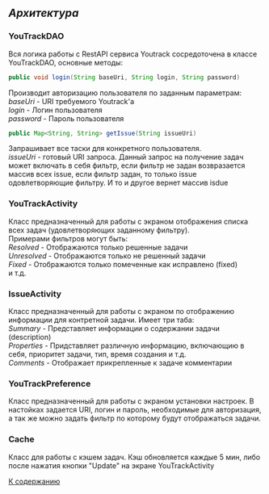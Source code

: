 ## *Архитектура*

### YouTrackDAO  
Вся логика работы с RestAPI сервиса Youtrack сосредоточена в классе YouTrackDAO, основные методы:
```java
public void login(String baseUri, String login, String password)
```  
Производит авторизацию пользователя по заданным параметрам:  
_baseUri_ - URI требуемого Youtrack'а  
_login_ - Логин пользователя  
_password_ - Пароль пользователя  


```java
public Map<String, String> getIssue(String issueUri)
```  
Запрашивает все таски для конкретного пользователя.  
_issueUri_ - готовый URI запроса. Данный запрос на получение задач может включать в себя фильтр, если фильтр не задан возвразается массив всех issue, если фильтр задан, то только issue одовлетворяющие фильтру.
И то и другое вернет массив isdue


### YouTrackActivity  
Класс предназначенный для работы с экраном отображения списка всех задач (удовлетворяющих заданному фильтру).  
Примерами фильтров могут быть:  
_Resolved_ - Отображаются только решенные задачи  
_Unresolved_ - Отображаются только не решенный задачи  
_Fixed_ - Отображаются только помеченные как исправлено (fixed)  
и т.д.  

### IssueActivity  
Класс предназначенный для работы с экраном по отображению информации для контретной задачи. Имеет три таба:  
_Summary_ - Представляет информации о содержании задачи (description)  
_Properties_ - Придставляет различную информацию, включающию в себя, приоритет задачи, тип, время создания и т.д.  
_Comments_ - Отображает прикрепленные к задаче комментарии  


### YouTrackPreference  
Класс предназначенный для работы с экраном установки настроек. В настойках задается URI, логин и пароль, необходимые для авторизация, а так же можно задать фильтр по которому будут отображаться задачи.  

### Cache  
Класс для работы с кэшем задач. Кэш обновляется каждые 5 мин, либо после нажатия кнопки "Update" на экране YouTrackActivity

[К содержанию](./index.md)
